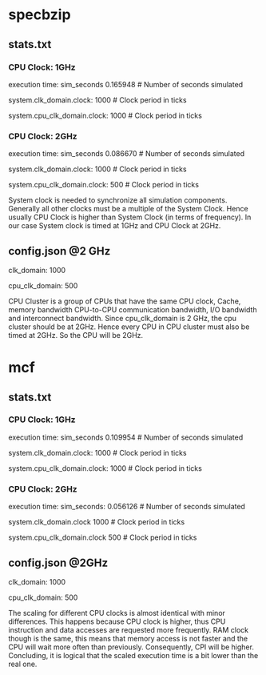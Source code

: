 # **specbzip**

## **stats.txt**

### **CPU Clock: 1GHz**

execution time:
sim_seconds 0.165948 # Number of seconds simulated

system.clk_domain.clock: 1000 # Clock period in ticks

system.cpu_clk_domain.clock: 1000 # Clock period in ticks

### **CPU Clock: 2GHz**

execution time:
sim_seconds 0.086670 # Number of seconds simulated

system.clk_domain.clock: 1000 # Clock period in ticks

system.cpu_clk_domain.clock: 500 # Clock period in ticks

System clock is needed to synchronize all simulation components. Generally all other clocks must be a multiple of the System Clock. Hence usually CPU Clock is higher than System Clock (in terms of frequency). In our case System clock is timed at 1GHz and CPU Clock at 2GHz.

## **config.json @2 GHz**

clk_domain: 1000

cpu_clk_domain: 500

CPU Cluster is a group of CPUs that have the same CPU clock, Cache, memory bandwidth CPU-to-CPU communication bandwidth, I/O bandwidth and interconnect bandwidth. Since cpu_clk_domain is 2 GHz, the cpu cluster should be at 2GHz. Hence every CPU in CPU cluster must also be timed at 2GHz. So the CPU will be 2GHz.


# **mcf**

## **stats.txt**

### **CPU Clock: 1GHz**

execution time:
sim_seconds 0.109954 # Number of seconds simulated

system.clk_domain.clock: 1000 # Clock period in ticks

system.cpu_clk_domain.clock: 1000 # Clock period in ticks


### **CPU Clock: 2GHz**

execution time:
sim_seconds: 0.056126 # Number of seconds simulated

system.clk_domain.clock 1000 # Clock period in ticks

system.cpu_clk_domain.clock 500 # Clock period in ticks

## **config.json @2GHz**

clk_domain: 1000

cpu_clk_domain: 500


The scaling for different CPU clocks is almost identical with minor differences. This happens because CPU clock is higher, thus CPU instruction and data accesses are requested more frequently. RAM clock though is the same, this means that memory access is not faster and the CPU will wait more often than previously. Consequently, CPI will be higher. Concluding, it is logical that the scaled execution time is a bit lower than the real one.
